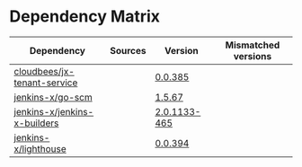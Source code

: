 # Dependency Matrix

Dependency | Sources | Version | Mismatched versions
---------- | ------- | ------- | -------------------
[cloudbees/jx-tenant-service](https://github.com/cloudbees/jx-tenant-service) |  | [0.0.385](https://github.com/cloudbees/jx-tenant-service/releases/tag/v0.0.385) | 
[jenkins-x/go-scm](https://github.com/jenkins-x/go-scm) |  | [1.5.67]() | 
[jenkins-x/jenkins-x-builders](https://github.com/jenkins-x/jenkins-x-builders) |  | [2.0.1133-465]() | 
[jenkins-x/lighthouse](https://github.com/jenkins-x/lighthouse) |  | [0.0.394]() | 
